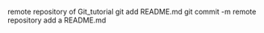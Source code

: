 remote repository of Git_tutorial
git add README.md
git commit -m remote repository add a README.md
